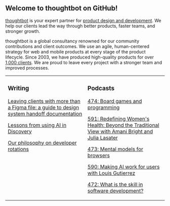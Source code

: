 ## Welcome to thoughtbot on GitHub!

[thoughtbot][1] is your expert partner for [product design and development][2].
We help our clients lead the way through better products, faster teams, and stronger growth.

thoughtbot is a global consultancy renowned for our community contributions and
client outcomes. We use an agile, human-centered strategy for web and mobile
products at every stage of the product lifecycle. Since 2003, we have produced
high-quality products for over [1,000 clients][3]. We are proud to leave every
project with a stronger team and improved processes.

<table><tr><td valign="top" width="50%">

### Writing

<!-- blog starts -->
[Leaving clients with more than a Figma file: a guide to design system handoff documentation](https://feed.thoughtbot.com/link/24099/17155931/format=h.264)

[Lessons from using AI in Discovery ](https://feed.thoughtbot.com/link/19063/17154650/lup-0632.mp4)

[Our philosophy on developer rotations](https://feed.thoughtbot.com/link/24077/17140846/our-philosophy-on-developer-rotation)

<!-- blog ends -->
</td><td valign="top" width="50%">

### Podcasts

<!-- podcasts starts -->
[474: Board games and programming](https://bikeshed.thoughtbot.com/474)

[591: Redefining Women's Health: Beyond the Traditional View with Amani Bright and Julia Lasater](https://podcast.thoughtbot.com/591)

[473: Mental models for browsers](https://bikeshed.thoughtbot.com/473)

[590: Making AI work for users with Louis Gutierrez](https://podcast.thoughtbot.com/590)

[472: What is the skill in software development?](https://bikeshed.thoughtbot.com/472)

<!-- podcasts ends -->
</td></tr></table>

[1]: https://thoughtbot.com
[2]: https://thoughtbot.com/services
[3]: https://thoughtbot.com/case-studies
